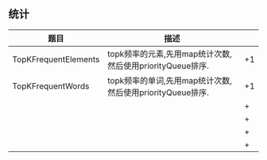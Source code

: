 ## 统计

| 题目  | 描述 |    |
|---|  ---  | --- |
| TopKFrequentElements  | topk频率的元素,先用map统计次数,然后使用priorityQueue排序.  | +1  |
| TopKFrequentWords  | topk频率的单词,先用map统计次数,然后使用priorityQueue排序.  | +1  |
|   |   | +  |
|   |   | +  |
|   |   | +  |
|   |   | +  |







